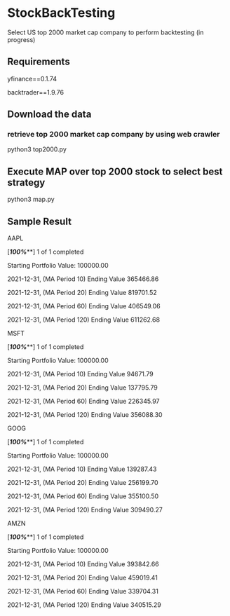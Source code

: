 # StockBackTesting
Select US top 2000 market cap company to perform backtesting (in progress)

## Requirements

yfinance==0.1.74

backtrader==1.9.76

## Download the data
### retrieve top 2000 market cap company by using web crawler

python3 top2000.py

## Execute MAP over top 2000 stock  to select best strategy

python3 map.py

## Sample Result

AAPL

[*********************100%***********************]  1 of 1 completed

Starting Portfolio Value: 100000.00

2021-12-31, (MA Period 10) Ending Value 365466.86

2021-12-31, (MA Period 20) Ending Value 819701.52

2021-12-31, (MA Period 60) Ending Value 406549.06

2021-12-31, (MA Period 120) Ending Value 611262.68

MSFT

[*********************100%***********************]  1 of 1 completed

Starting Portfolio Value: 100000.00

2021-12-31, (MA Period 10) Ending Value 94671.79

2021-12-31, (MA Period 20) Ending Value 137795.79

2021-12-31, (MA Period 60) Ending Value 226345.97

2021-12-31, (MA Period 120) Ending Value 356088.30

GOOG

[*********************100%***********************]  1 of 1 completed

Starting Portfolio Value: 100000.00

2021-12-31, (MA Period 10) Ending Value 139287.43

2021-12-31, (MA Period 20) Ending Value 256199.70

2021-12-31, (MA Period 60) Ending Value 355100.50

2021-12-31, (MA Period 120) Ending Value 309490.27

AMZN

[*********************100%***********************]  1 of 1 completed

Starting Portfolio Value: 100000.00

2021-12-31, (MA Period 10) Ending Value 393842.66

2021-12-31, (MA Period 20) Ending Value 459019.41

2021-12-31, (MA Period 60) Ending Value 339704.31

2021-12-31, (MA Period 120) Ending Value 340515.29




